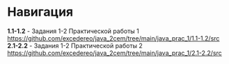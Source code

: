 # Навигация
**1.1-1.2** - Задания 1-2 Практической работы 1<br>
https://github.com/excedereo/java_2cem/tree/main/java_prac_1/1.1-1.2/src
**2.1-2.2** - Задания 1-2 Практической работы 2
https://github.com/excedereo/java_2cem/tree/main/java_prac_1/2.1-2.2/src
